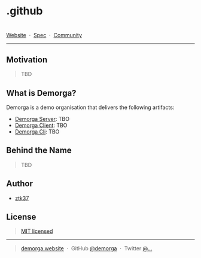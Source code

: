# .github

<!-- <h1 style="text-align:center;">.github</h1> -->
<p align="center">
    <h1></h1>
    <a href="#">Website</a>
    <span>&nbsp;&middot;&nbsp;</span>
    <a href="#">Spec</a>
    <span>&nbsp;&middot;&nbsp;</span>
    <a href="#">Community</a>
    <hr>
</p>

## Motivation <!-- or Why/Purpose -->

> TBD

<!--
Creating an organisation on GitHub can be a lot of work.
There are many things to consider. For Example:

- TBD

TBO: list some objectives

A quick summary:

- TBD

-->

## What is Demorga?

Demorga is a demo organisation that delivers the following artifacts:

- [Demorga Server](https://github.com/demorga/server): TBO
- [Demorga Client](https://github.com/demorga/client): TBO
- [Demorga Cli](https://github.com/demorga/cli): TBO

<!-- All three are generated based on this [Spec]().-->

<!--
## Future Work

> TBD
-->

<!--
## Community

> TBD
-->

## Behind the Name

> TBD <!--: The Term `Demorga` is ... -->

## Author

- [ztk37](https://github.com/ztk37)

## License

> [MIT licensed](./LICENSE)

---

> [demorga.website](http://) &nbsp;&middot;&nbsp;
> GitHub [@demorga](https://github.com/...) &nbsp;&middot;&nbsp;
> Twitter [@...](https://twitter.com/...)
